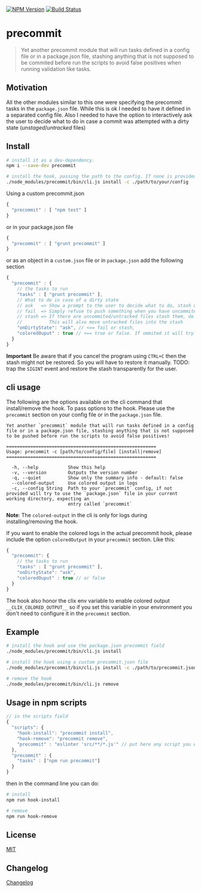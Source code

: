 [![NPM Version](http://img.shields.io/npm/v/precommit.svg?style=flat)](https://npmjs.org/package/precommit)
[![Build Status](http://img.shields.io/travis/royriojas/precommit.svg?style=flat)](https://travis-ci.org/royriojas/precommit)

# precommit
> Yet another precommit module that will run tasks defined in a config file or in a package.json file, stashing anything that is not supposed to be commited before run the scripts to avoid false positives when running validation like tasks.

## Motivation

All the other modules similar to this one were specifying the precommit tasks in
the `package.json` file. While this is ok I needed to have it defined in a separated
config file. Also I needed to have the option to interactively ask the user
to decide what to do in case a commit was attempted with a dirty state (*unstaged*/*untracked* files)

## Install

```bash
# install it as a dev-dependency.
npm i --save-dev precommit

# install the hook, passing the path to the config. If none is provided it will try to use the `package.json`
./node_modules/precommit/bin/cli.js install -c ./path/to/your/config
```

Using a custom precommit.json

```javascript
{
  "precommit" : [ "npm test" ]
}
```

or in your package.json file

```javascript
{
  "precommit" : [ "grunt precommit" ]
}
```

or as an object in a `custom.json` file or in `package.json` add the following section

```javascript
{
  "precommit" : {
    // the tasks to run
    "tasks" : [ "grunt precommit" ],
    // What to do in case of a dirty state
    // ask   => Show a prompt to the user to decide what to do, stash or fail.
    // fail  => Simply refuse to push something when you have uncommited/untracked files
    // stash => If there are uncommited/untracked files stash them, do the push and restore the stash
    //          This will also move untracked files into the stash
    "onDirtyState": "ask", // <== fail or stash,
    "coloredOuput" : true // <== true or false. If ommited it will try to use the env variable `__CLIX_COLORED_OUTPUT__` (from `clix` module)
  }
}
```

**Important**
Be aware that if you cancel the program using `CTRL+C` then the stash might not be restored.
So you will have to restore it manually. TODO: trap the `SIGINT` event and restore the
stash transparently for the user.

## cli usage

The following are the options available on the cli command that install/remove the hook. To pass options to the hook. Please use the `precommit` section on your config file or in the `package.json` file.

```
Yet another `precommit` module that will run tasks defined in a config file or in a package.json file, stashing anything that is not supposed to be pushed before run the scripts to avoid false positives!

========================================================
Usage: precommit -c [path/to/config/file] [install|remove]
========================================================

  -h, --help           Show this help
  -v, --version        Outputs the version number
  -q, --quiet          Show only the summary info - default: false
  --colored-output     Use colored output in logs
  -c, --config String  Path to your `precommit` config, if not provided will try to use the `package.json` file in your current working directory, expecting an
                       entry called `precommit`
```

**Note**: The `colored-output` in the cli is only for logs during installing/removing the hook.

If you want to enable the colored logs in the actual precommit hook, please include the option
`coloredOutput` in your `precommit` section. Like this:

```javascript
{
  "precommit": {
    // the tasks to run
    "tasks" : [ "grunt precommit" ],
    "onDirtyState": "ask",
    "coloredOuput" : true // or false
  }
}
```

The hook also honor the clix env variable to enable colored output `__CLIX_COLORED_OUTPUT__` so if you set this variable in your environment you don't need to configure it in the `precommit` section.

## Example

```bash
# install the hook and use the package.json precommit field
./node_modules/precommit/bin/cli.js install

# install the hook using a custom precommit.json file
./node_modules/precommit/bin/cli.js install -c ./path/to/precommit.json

# remove the hook
./node_modules/precommit/bin/cli.js remove
```

## Usage in npm scripts

```javascript
// in the scripts field
{
  "scripts": {
    "hook-install": "precommit install",
    "hook-remove": "precommit remove",
    "precommit" : "eslinter 'src/**/*.js'" // put here any script you want to run
  },
  "precommit" : {
    "tasks" : ["npm run precommit"]
  }
}
```

then in the command line you can do:

```bash
# install
npm run hook-install

# remove
npm run hook-remove
```

## License

[MIT](./LICENSE)

## Changelog
[Changelog](./changelog.md)
